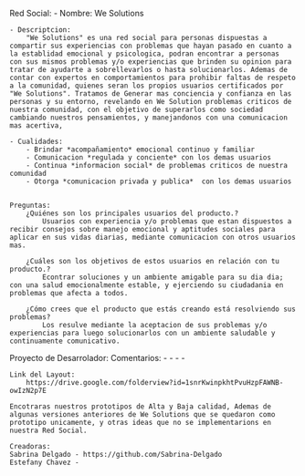 Red Social:
    - Nombre: 
        We Solutions

    - Descriptcion: 
        "We Solutions" es una red social para personas dispuestas a compartir sus experiencias con problemas que hayan pasado en cuanto a la establidad emocional y psicologica, podran encontrar a personas   con sus mismos problemas y/o experiencias que brinden su opinion para tratar de ayudarte a sobrellevarlos o hasta solucionarlos. Ademas de contar con expertos en comportamientos para prohibir faltas de respeto a la comunidad, quienes seran los propios usuarios certificados por "We Solutions". Tratamos de Generar mas conciencia y confianza en las personas y su entorno, revelando en We Solution problemas criticos de nuestra comunidad, con el objetivo de superarlos como sociedad cambiando nuestros pensamientos, y manejandonos con una comunicacion mas acertiva,

    - Cualidades:
        - Brindar *acompañamiento* emocional continuo y familiar 
        - Comunicacion *regulada y conciente* con los demas usuarios
        - Continua *informacion social* de problemas criticos de nuestra comunidad 
        - Otorga *comunicacion privada y publica*  con los demas usuarios


    Preguntas:
        ¿Quiénes son los principales usuarios del producto.?
            Usuarios con experiencia y/o problemas que estan dispuestos a recibir consejos sobre manejo emocional y aptitudes sociales para aplicar en sus vidas diarias, mediante comunicacion con otros usuarios mas.

        ¿Cuáles son los objetivos de estos usuarios en relación con tu producto.?
            Econtrar soluciones y un ambiente amigable para su dia dia; con una salud emocionalmente estable, y ejerciendo su ciudadania en problemas que afecta a todos.

        ¿Cómo crees que el producto que estás creando está resolviendo sus problemas?
            Los resulve mediante la aceptacion de sus problemas y/o experiencias para luego solucionarlos con un ambiente saludable y continuamente comunicativo.

            
Proyecto de Desarrolador:
    Comentarios:
    - 
    - 
    - 
    - 


    Link del Layout:
        https://drive.google.com/folderview?id=1snrKwinpkhtPvuHzpFAWNB-owIzN2p7E
        
    Encotraras nuestros prototipos de Alta y Baja calidad, Ademas de algunas versiones anteriores de We Solutions que se quedaron como prototipo unicamente, y otras ideas que no se implementarions en nuestra Red Social.
  
    Creadoras:
    Sabrina Delgado - https://github.com/Sabrina-Delgado
    Estefany Chavez - 